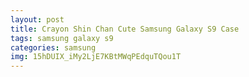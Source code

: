```yaml
---
layout: post
title: Crayon Shin Chan Cute Samsung Galaxy S9 Case
tags: samsung galaxy s9
categories: samsung
img: 15hDUIX_iMy2LjE7KBtMWqPEdquTQou1T
---
```

